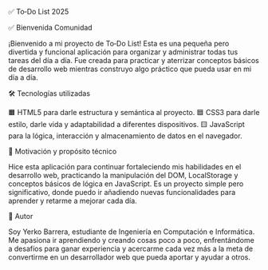 ✅ To‑Do List 2025

✅ Bienvenida Comunidad

¡Bienvenido a mi proyecto de To‑Do List! Esta es una pequeña pero divertida y funcional aplicación para organizar y administrar todas tus tareas del día a día. Fue creada para practicar y aterrizar conceptos básicos de desarrollo web mientras construyo algo práctico que pueda usar en mi día a día.

🛠️ Tecnologías utilizadas

🟧 HTML5 para darle estructura y semántica al proyecto.
🟦 CSS3 para darle estilo, darle vida y adaptabilidad a diferentes dispositivos.
🟨 JavaScript para la lógica, interacción y almacenamiento de datos en el navegador.

🌱 Motivación y propósito técnico

Hice esta aplicación para continuar fortaleciendo mis habilidades en el desarrollo web, practicando la manipulación del DOM, LocalStorage y conceptos básicos de lógica en JavaScript. Es un proyecto simple pero significativo, donde puedo ir añadiendo nuevas funcionalidades para aprender y retarme a mejorar cada día.

👤 Autor

Soy Yerko Barrera, estudiante de Ingeniería en Computación e Informática.
Me apasiona ir aprendiendo y creando cosas poco a poco, enfrentándome a desafíos para ganar experiencia y acercarme cada vez más a la meta de convertirme en un desarrollador web que pueda aportar y ayudar a otros.
